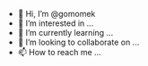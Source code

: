 - 👋 Hi, I’m @gomomek
- 👀 I’m interested in ...
- 🌱 I’m currently learning ...
- 💞️ I’m looking to collaborate on ...
- 📫 How to reach me ...

<!---
gomomek/gomomek is a ✨ special ✨ repository because its `README.md` (this file) appears on your GitHub profile.
You can click the Preview link to take a look at your changes.
--->
